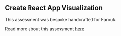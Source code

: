 ## Create React App Visualization

This assessment was bespoke handcrafted for Farouk.

Read more about this assessment [here](https://react.eogresources.com)

